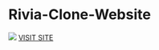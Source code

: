 
<h1>Rivia-Clone-Website</h1>
<img src="images/screenshot(16).png">
<a href="https://riviatheme.netlify.com/">VISIT SITE</a>
